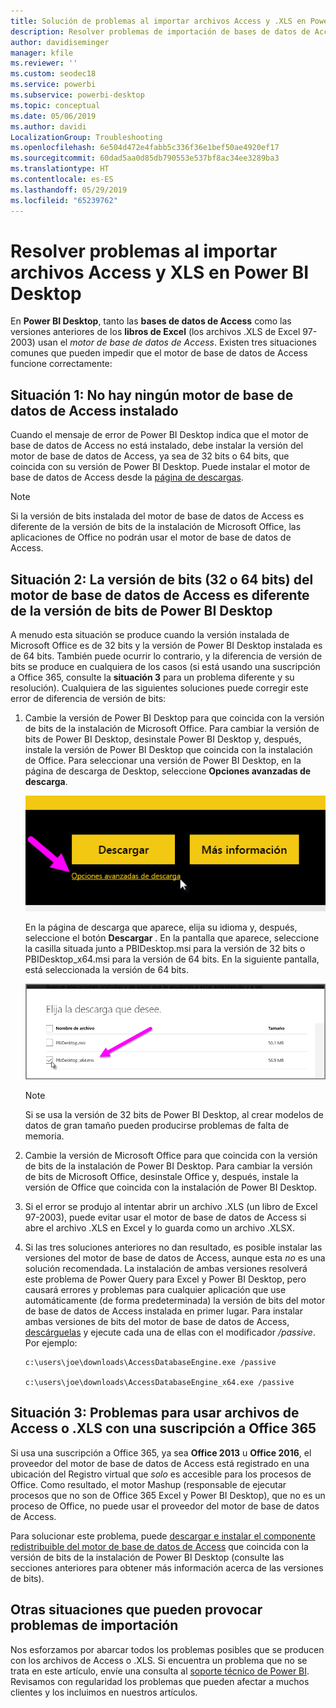 ```yaml
---
title: Solución de problemas al importar archivos Access y .XLS en Power BI Desktop
description: Resolver problemas de importación de bases de datos de Access y hojas de cálculo XLS en Power BI Desktop y Power Query
author: davidiseminger
manager: kfile
ms.reviewer: ''
ms.custom: seodec18
ms.service: powerbi
ms.subservice: powerbi-desktop
ms.topic: conceptual
ms.date: 05/06/2019
ms.author: davidi
LocalizationGroup: Troubleshooting
ms.openlocfilehash: 6e504d472e4fabb5c336f36e1bef50ae4920ef17
ms.sourcegitcommit: 60dad5aa0d85db790553e537bf8ac34ee3289ba3
ms.translationtype: HT
ms.contentlocale: es-ES
ms.lasthandoff: 05/29/2019
ms.locfileid: "65239762"
---
```

# <a name="resolve-issues-importing-access-and-xls-files-in-power-bi-desktop"></a>Resolver problemas al importar archivos Access y XLS en Power BI Desktop
En **Power BI Desktop**, tanto las **bases de datos de Access** como las versiones anteriores de los **libros de Excel** (los archivos .XLS de Excel 97-2003) usan el *motor de base de datos de Access*. Existen tres situaciones comunes que pueden impedir que el motor de base de datos de Access funcione correctamente:

## <a name="situation-1-no-access-database-engine-installed"></a>Situación 1: No hay ningún motor de base de datos de Access instalado
Cuando el mensaje de error de Power BI Desktop indica que el motor de base de datos de Access no está instalado, debe instalar la versión del motor de base de datos de Access, ya sea de 32 bits o 64 bits, que coincida con su versión de Power BI Desktop. Puede instalar el motor de base de datos de Access desde la [página de descargas](http://www.microsoft.com/download/details.aspx?id=13255).

>[!NOTE]
>Si la versión de bits instalada del motor de base de datos de Access es diferente de la versión de bits de la instalación de Microsoft Office, las aplicaciones de Office no podrán usar el motor de base de datos de Access.

## <a name="situation-2-the-access-database-engine-bit-version-32-bit-or-64-bit-is-different-from-your-power-bi-desktop-bit-version"></a>Situación 2: La versión de bits (32 o 64 bits) del motor de base de datos de Access es diferente de la versión de bits de Power BI Desktop
A menudo esta situación se produce cuando la versión instalada de Microsoft Office es de 32 bits y la versión de Power BI Desktop instalada es de 64 bits. También puede ocurrir lo contrario, y la diferencia de versión de bits se produce en cualquiera de los casos (si está usando una suscripción a Office 365, consulte la **situación 3** para un problema diferente y su resolución). Cualquiera de las siguientes soluciones puede corregir este error de diferencia de versión de bits:

1. Cambie la versión de Power BI Desktop para que coincida con la versión de bits de la instalación de Microsoft Office. Para cambiar la versión de bits de Power BI Desktop, desinstale Power BI Desktop y, después, instale la versión de Power BI Desktop que coincida con la instalación de Office. Para seleccionar una versión de Power BI Desktop, en la página de descarga de Desktop, seleccione **Opciones avanzadas de descarga**.
   
   ![](media/desktop-access-database-errors/desktop-access-errors-1.png)
   
   En la página de descarga que aparece, elija su idioma y, después, seleccione el botón **Descargar** . En la pantalla que aparece, seleccione la casilla situada junto a PBIDesktop.msi para la versión de 32 bits o PBIDesktop_x64.msi para la versión de 64 bits. En la siguiente pantalla, está seleccionada la versión de 64 bits.
   
   ![](media/desktop-access-database-errors/desktop-access-errors-2.png)
   
   >[!NOTE]
   >Si se usa la versión de 32 bits de Power BI Desktop, al crear modelos de datos de gran tamaño pueden producirse problemas de falta de memoria.
2. Cambie la versión de Microsoft Office para que coincida con la versión de bits de la instalación de Power BI Desktop. Para cambiar la versión de bits de Microsoft Office, desinstale Office y, después, instale la versión de Office que coincida con la instalación de Power BI Desktop.
3. Si el error se produjo al intentar abrir un archivo .XLS (un libro de Excel 97-2003), puede evitar usar el motor de base de datos de Access si abre el archivo .XLS en Excel y lo guarda como un archivo .XLSX.
4. Si las tres soluciones anteriores no dan resultado, es posible instalar las versiones del motor de base de datos de Access, aunque esta *no* es una solución recomendada. La instalación de ambas versiones resolverá este problema de Power Query para Excel y Power BI Desktop, pero causará errores y problemas para cualquier aplicación que use automáticamente (de forma predeterminada) la versión de bits del motor de base de datos de Access instalada en primer lugar. Para instalar ambas versiones de bits del motor de base de datos de Access, [descárguelas](http://www.microsoft.com/download/details.aspx?id=13255) y ejecute cada una de ellas con el modificador */passive*. Por ejemplo:
   
       c:\users\joe\downloads\AccessDatabaseEngine.exe /passive
   
       c:\users\joe\downloads\AccessDatabaseEngine_x64.exe /passive

## <a name="situation-3-trouble-using-access-or-xls-files-with-an-office-365-subscription"></a>Situación 3: Problemas para usar archivos de Access o .XLS con una suscripción a Office 365
Si usa una suscripción a Office 365, ya sea **Office 2013** u **Office 2016**, el proveedor del motor de base de datos de Access está registrado en una ubicación del Registro virtual que *solo* es accesible para los procesos de Office. Como resultado, el motor Mashup (responsable de ejecutar procesos que no son de Office 365 Excel y Power BI Desktop), que no es un proceso de Office, no puede usar el proveedor del motor de base de datos de Access.

Para solucionar este problema, puede [descargar e instalar el componente redistribuible del motor de base de datos de Access](http://www.microsoft.com/download/details.aspx?id=13255) que coincida con la versión de bits de la instalación de Power BI Desktop (consulte las secciones anteriores para obtener más información acerca de las versiones de bits).

## <a name="other-situations-that-cause-import-issues"></a>Otras situaciones que pueden provocar problemas de importación
Nos esforzamos por abarcar todos los problemas posibles que se producen con los archivos de Access o .XLS. Si encuentra un problema que no se trata en este artículo, envíe una consulta al [soporte técnico de Power BI](https://powerbi.microsoft.com/support/). Revisamos con regularidad los problemas que pueden afectar a muchos clientes y los incluimos en nuestros artículos.

